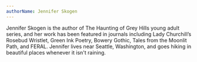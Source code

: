 ```yaml
---
authorName: Jennifer Skogen
---
```

Jennifer Skogen is the author of The Haunting of Grey Hills young adult series, and her work has been featured in journals including Lady Churchill’s Rosebud Wristlet, Green Ink Poetry, Bowery Gothic, Tales from the Moonlit Path, and FERAL. Jennifer lives near Seattle, Washington, and goes hiking in beautiful places whenever it isn't raining.